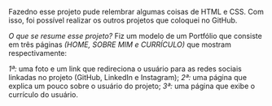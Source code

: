 Fazedno esse projeto pude relembrar algumas coisas de HTML e CSS. Com isso, foi possível realizar os outros projetos que coloquei no GitHub.

*O que se resume esse projeto?*
Fiz um modelo de um Portfólio que consiste em três páginas *(HOME, SOBRE MIM e CURRÍCULO)* que mostram respectivamente:

*1ª:* uma foto e um link que redireciona o usuário para as redes sociais linkadas no projeto (GitHub, LinkedIn e Instagram);
*2ª:* uma página que explica um pouco sobre o usuário do projeto;
*3ª:* uma página que exibe o currículo do usuário.